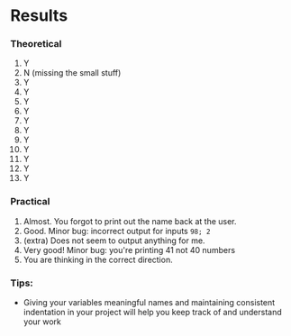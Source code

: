 # Results

### Theoretical

1. Y
2. N (missing the small stuff)
3. Y
4. Y
5. Y
6. Y
7. Y
8. Y
9. Y
10. Y
11. Y
12. Y
13. Y

### Practical

1. Almost. You forgot to print out the name back at the user.
2. Good. Minor bug: incorrect output for inputs `98; 2`
2. (extra) Does not seem to output anything for me.
3. Very good! Minor bug: you're printing 41 not 40 numbers
5. You are thinking in the correct direction.

### Tips:
- Giving your variables meaningful names and maintaining consistent indentation in your project will help you keep track of and understand your work